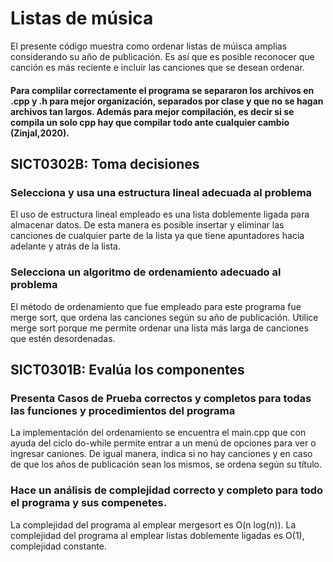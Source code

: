 # Listas de música 
El presente código muestra como ordenar listas de múisca amplias considerando su año de publicación. Es así que es posible reconocer que canción es más reciente e incluir las canciones que se desean ordenar. 

#### Para complilar correctamente el programa se separaron los archivos en .cpp y .h para mejor organización, separados por clase y que no se hagan archivos tan largos. Además para mejor compilación, es decir si se compila un solo cpp hay que compilar todo ante cualquier cambio (Zinjal,2020).

## SICT0302B: Toma decisiones 
### Selecciona y usa una estructura lineal adecuada al problema
El uso de estructura lineal empleado es una lista doblemente ligada para almacenar datos. De esta manera es posible insertar y eliminar las canciones de cualquier parte de la lista ya que tiene apuntadores hacia adelante y atrás de la lista. 
### Selecciona un algoritmo de ordenamiento adecuado al problema
El método de ordenamiento que fue empleado para este programa fue merge sort, que ordena las canciones según su año de publicación. Utilice merge sort porque me permite ordenar una lista más larga de canciones que estén desordenadas. 

## SICT0301B: Evalúa los componentes

### Presenta Casos de Prueba correctos y completos para todas las funciones y procedimientos del programa
La implementación del ordenamiento se encuentra el main.cpp que con ayuda del ciclo do-while permite entrar a un menú de opciones para ver o ingresar caniones. De igual manera, indica si no hay canciones y en caso de que los años de publicación sean los mismos, se ordena según su título. 

### Hace un análisis de complejidad correcto y completo para todo el programa y sus compenetes. 
La complejidad del programa al emplear mergesort es O(n log(n)). 
La complejidad del programa al emplear listas doblemente ligadas es O(1), complejidad constante. 
 

